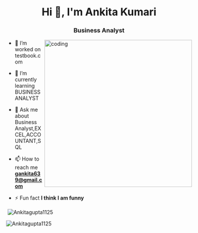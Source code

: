 
<h1 align="center">Hi 👋, I'm Ankita Kumari</h1>
<h3 align="center">Business Analyst</h3>
<img align="right" alt="coding" width="400" src="https://user-images.githubusercontent.com/59734313/157189039-c09b3e38-9f42-42c0-ab54-14f1574190a7.gif">

- 🔭 I’m worked on testbook.com

- 🌱 I’m currently learning BUSINESS ANALYST

- 💬 Ask me about Business Analyst,EXCEL,ACCOUNTANT,SQL

- 📫 How to reach me **gankita639@gmail.com**

- ⚡ Fun fact **I think I am funny**
<!-- 
<p><img align="left" src="https://github-readme-stats.vercel.app/api/top-langs?username=Ankitagupta1125&show_icons=true&locale=en&layout=compact" alt="Ankitagupta1125" /></p> -->

<p>&nbsp;<img align="center" src="https://github-readme-stats.vercel.app/api?username=Ankitagupta1125&show_icons=true&locale=en" alt="Ankitagupta1125" /></p>

<p><img align="center" src="https://github-readme-streak-stats.herokuapp.com/?user=Ankitagupta1125&" alt="Ankitagupta1125" /></p>

